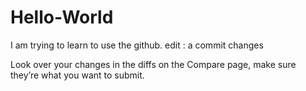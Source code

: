 # Hello-World
I am trying to learn to use the github.
edit : a commit changes 


Look over your changes in the diffs on the Compare page, make sure they’re what you want to submit.
